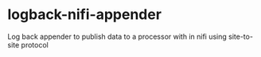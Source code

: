 # logback-nifi-appender
Log back appender to publish data to a processor with in nifi using site-to-site protocol
